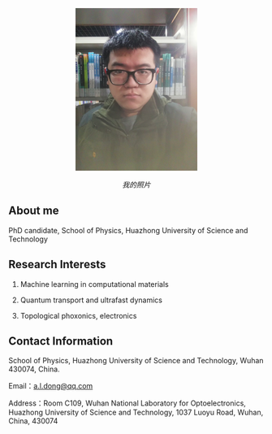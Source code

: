 <p align="center">
    <img src="https://github.com/alfredldong/picture/blob/master/mypicture.jpg?raw=true" alt="Sample"  width="240" height="320">
    <p align="center">
        <em>我的照片</em>
    </p>
</p>

## About me

PhD candidate, School of Physics, Huazhong University of Science and Technology

## Research Interests

1. Machine learning in computational materials

2. Quantum transport and ultrafast dynamics

3. Topological phoxonics, electronics

## Contact Information

School of Physics, Huazhong University of Science and Technology, Wuhan 430074, China. 

Email：a.l.dong@qq.com

Address：Room C109, Wuhan National Laboratory for Optoelectronics, Huazhong University of Science and Technology, 1037 Luoyu Road, Wuhan, China, 430074
